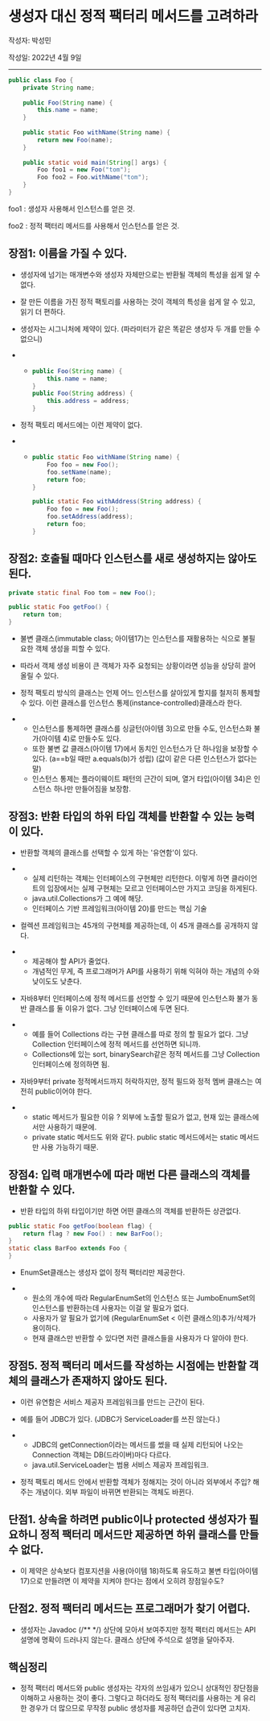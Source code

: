 # 생성자 대신 정적 팩터리 메서드를 고려하라
작성자: 박성민

작성일: 2022년 4월 9일

---

 ```java
 public class Foo {
     private String name;
     
     public Foo(String name) {
         this.name = name;
     }
     
     public static Foo withName(String name) {
         return new Foo(name);
     }
     
     public static void main(String[] args) {
         Foo foo1 = new Foo("tom");
         Foo foo2 = Foo.withName("tom");
     }
 }
 ```
foo1 : 생성자 사용해서 인스턴스를 얻은 것.

foo2 : 정적 팩터리 메서드를 사용해서 인스턴스를 얻은 것. 


## 장점1: 이름을 가질 수 있다.

- 생성자에 넘기는 매개변수와 생성자 자체만으로는 반환될 객체의 특성을 쉽게 알 수 없다.
- 잘 만든 이름을 가진 정적 팩토리를 사용하는 것이 객체의 특성을 쉽게 알 수 있고, 읽기 더 편하다.

 

- 생성자는 시그니처에 제약이 있다. (파라미터가 같은 똑같은 생성자 두 개를 만들 수 없으니)

- - ```java
    public Foo(String name) {
        this.name = name;
    }
    public Foo(String address) {
        this.address = address;
    }
    ```

- 정적 팩토리 메서드에는 이런 제약이 없다. 

- - ```java
    public static Foo withName(String name) {
        Foo foo = new Foo();
        foo.setName(name);
        return foo;
    }
    
    public static Foo withAddress(String address) {
        Foo foo = new Foo();
        foo.setAddress(address);
        return foo;
    }
    ```



## 장점2: 호출될 때마다 인스턴스를 새로 생성하지는 않아도 된다.

```java
private static final Foo tom = new Foo();

public static Foo getFoo() {
    return tom;
}
```

- 불변 클래스(immutable     class; 아이템17)는 인스턴스를 재활용하는 식으로 불필요한 객체 생성을 피할 수 있다.

 

- 따라서 객체 생성 비용이 큰 객체가 자주 요청되는 상황이라면 성능을 상당히 끌어올릴 수 있다.

 

- 정적 팩토리 방식의 클래스는 언제 어느 인스턴스를 살아있게 할지를 철저히 통제할 수 있다. 이런 클래스를 인스턴스 통제(instance-controlled)클래스라 한다.

- - 인스턴스를 통제하면 클래스를 싱글턴(아이템 3)으로 만들 수도, 인스턴스화 불가(아이템 4)로 만들수도 있다.
  - 또한 불변 값 클래스(아이템 17)에서 동치인 인스턴스가 단 하나임을 보장할 수 있다. (a==b일 때만      a.equals(b)가 성립) (값이 같은 다른 인스턴스가 없다는 말)
  - 인스턴스 통제는 플라이웨이트 패턴의 근간이 되며, 열거 타입(아이템 34)은 인스턴스 하나만 만들어짐을 보장함.

 

 

## 장점3: 반환 타입의 하위 타입 객체를 반환할 수 있는 능력이 있다.

- 반환할 객체의 클래스를 선택할 수 있게 하는 '유연함'이 있다.

- - 실제 리턴하는 객체는 인터페이스의 구현체만 리턴한다. 이렇게 하면 클라이언트의 입장에서는 실제 구현체는 모르고 인터페이스만 가지고 코딩을 하게된다. 
  - java.util.Collections가 그 예에 해당.
  - 인터페이스 기반 프레임워크(아이템 20)를 만드는 핵심 기술

- 컬렉션 프레임워크는 45개의 구현체를 제공하는데, 이 45개 클래스를 공개하지 않다. 

- - 제공해야 할 API가 줄었다.
  - 개념적인 무게, 즉 프로그래머가 API를 사용하기 위해 익혀야 하는 개념의 수와 낮이도도 낮춘다.

- 자바8부터 인터페이스에 정적 메서드를 선언할 수 있기 때문에 인스턴스화 불가 동반 클래스를 둘 이유가 없다. 그냥 인터페이스에 두면 된다.

- - 예를 들어      Collections 라는 구현 클래스를 따로 정의 할 필요가 없다. 그냥 Collection 인터페이스에 정적 메서드를 선언하면 되니까.
  - Collections에 있는 sort,      binarySearch같은 정적 메서드를 그냥 Collection 인터페이스에 정의하면 됨.

- 자바9부터 private 정적메서드까지 허락하지만, 정적 필드와 정적 멤버 클래스는 여전히 public이어야 한다.

- - static 메서드가 필요한 이유 ? 외부에 노출할 필요가 없고, 현재 있는 클래스에서만 사용하기 때문에.
  - private      static 메서드도 위와 같다. public static 메서드에서는 static 메서드만 사용 가능하기 때문.

 

## 장점4: 입력 매개변수에 따라 매번 다른 클래스의 객체를 반환할 수 있다.

- 반환 타입의 하위 타입이기만 하면 어떤 클래스의 객체를 반환하든 상관없다.

```java
public static Foo getFoo(boolean flag) {
    return flag ? new Foo() : new BarFoo();
}
static class BarFoo extends Foo {
}
```

- EnumSet클래스는 생성자 없이 정적 팩터리만 제공한다.

- - 원소의 개수에 따라      RegularEnumSet의 인스턴스 또는 JumboEnumSet의 인스턴스를 반환하는데 사용자는 이걸 알 필요가 없다.
  - 사용자가 알 필요가 없기에      (RegularEnumSet < 이런 클래스의)추가/삭제가 용이하다.
  - 현재 클래스만 반환할 수 있다면 저런 클래스들을 사용자가 다 알아야 한다. 

 

## 장점5. 정적 팩터리 메서드를 작성하는 시점에는 반환할 객체의 클래스가 존재하지 않아도 된다.

- 이런 유연함은 서비스 제공자 프레임워크를 만드는 근간이 된다.

- 예를 들어 JDBC가 있다. (JDBC가     ServiceLoader를 쓰진 않는다.)

- - JDBC의      getConnection이라는 메서드를 썼을 때 실제 리턴되어 나오는 Connection 객체는 DB(드라이버)마다 다르다.
  - java.util.ServiceLoader는 범용 서비스 제공자 프레임워크.

- 정적 팩토리 메서드 안에서 반환할 객체가 정해지는 것이 아니라 외부에서 주입? 해주는 개념이다. 외부 파일이 바뀌면 반환되는 객체도 바뀐다.

 

 

## 단점1. 상속을 하려면 public이나 protected 생성자가 필요하니 정적 팩터리 메서드만 제공하면 하위 클래스를 만들 수 없다.

- 이 제약은 상속보다 컴포지션을 사용(아이템 18)하도록 유도하고 불변 타입(아이템 17)으로 만들려면 이 제약을 지켜야 한다는 점에서 오히려 장점일수도?

 

## 단점2. 정적 팩터리 메서드는 프로그래머가 찾기 어렵다.

- 생성자는 Javadoc     (/** */) 상단에 모아서 보여주지만 정적 팩터리 메서드는 API 설명에 명확이 드러나지 않는다. 클래스 상단에 주석으로 설명을 달아주자.

 

 

## 핵심정리

- 정적 팩터리 메서드와 public 생성자는 각자의 쓰임새가 있으니 상대적인 장단점을 이해하고 사용하는 것이 좋다. 그렇다고 하더라도 정적 팩터리를 사용하는 게 유리한 경우가 더 많으므로 무작정 public 생성자를 제공하던 습관이 있다면 고치자.

 
